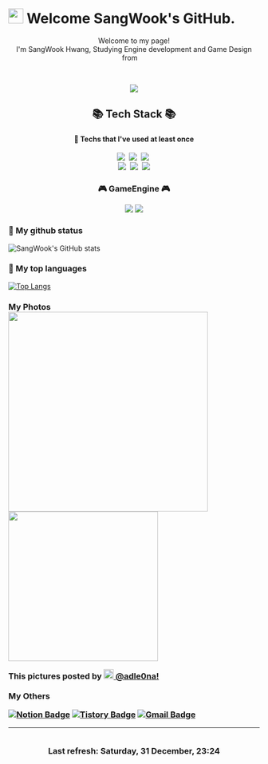 <h1><img src="https://emojis.slackmojis.com/emojis/images/1531849430/4246/blob-sunglasses.gif?1531849430" width="30"/> Welcome SangWook's GitHub.</h1>

<p align="center">Welcome to my page! </br> I'm SangWook Hwang, Studying Engine development and Game Design from <img src="https://user-images.githubusercontent.com/44155920/172546148-44b53d54-8eaf-41d0-a03c-6e5368aa6afd.png" width="13"/> 
</h1>
<p align="center">
<br>
<p align="center"><img src="https://hits.seeyoufarm.com/api/count/incr/badge.svg?url=https://github.com/adle0na&icon=&icon_color=%23E7E7E7&title=hits&edge_flat=true"/>
</p>

## <p align="center"> 📚 Tech Stack 📚
#### <p align="center"> 👋 Techs that I've used at least once

<p align="center">
<img src="https://img.shields.io/badge/-JavaScript-F7DF1E?style=plastic&logo=JavaScript&logoColor=white"/>&nbsp;
<img src="https://img.shields.io/badge/-HTML-E34F26?style=plastic&logo=HTML5&logoColor=white"/>&nbsp;
<img src="https://img.shields.io/badge/-JAVA-007396?style=plastic&logo=JAVA&logoColor=white"/>&nbsp;
<br>
<img src="https://img.shields.io/badge/-CSS-1572B6?style=plastic&logo=CSS3&logoColor=white"/>&nbsp;
<img src="https://img.shields.io/badge/-C++-7952B3?style=plastic&logo=c%2B%2B&logoColor=white"/>&nbsp;
<img src="https://img.shields.io/badge/c%23-%23239120.svg?style=plastic&logo=c-sharp&logoColor=white"/>
<br>
<h3 align="center"><b>🎮 GameEngine 🎮</b></h3>
<p align="center">
<img src="https://img.shields.io/badge/unity-%23000000.svg?style=plastic&logo=unity&logoColor=white"/>
<img src="https://img.shields.io/badge/unreal-%23313131.svg?style=plastic&logo=unrealengine&logoColor=white"/>

</p>

### 🌱 My github status<br>
![SangWook's GitHub stats](https://github-readme-stats.vercel.app/api?username=adle0na&show_icons=true&theme=shades-of-purple)
### 🌱 My top languages<br>
[![Top Langs](https://github-readme-stats.vercel.app/api/top-langs/?username=adle0na&hide=ShaderLab&langs_count=8)](https://github.com/anuraghazra/github-readme-stats)

<h3>My Photos
<br>
<img width="400" src="https://i.imgur.com/1sVv1uT.jpg" />
<img width="300" src="https://imgur.com/UUeyfcl.jpg" /></p>
<p>This pictures posted by <a href="https://www.instagram.com/adle0na/" target="_blank"><img src="https://upload.wikimedia.org/wikipedia/commons/thumb/e/e7/Instagram_logo_2016.svg/1024px-Instagram_logo_2016.svg.png" width="20"/> @adle0na!</a><br/>

<br>
My Others
	
	
[![Notion Badge](https://img.shields.io/badge/-Notion-92a8d1?logo=notion&logoColor=white&link=https://www.notion.so/Bio-105b3e3de6de49f0babd3c9e4f3e3c75)](https://www.notion.so/7b501489bcdc4b1db6ab4daec4748f15)</b>
[![Tistory Badge](https://img.shields.io/badge/Tech%20Blog-555263?style=flat&logoColor=white)](https://adle0na.tistory.com/)</b>
[![Gmail Badge](https://img.shields.io/badge/Gmail-D14836?style=flat&logo=Gmail&logoColor=white)](mailto:tkddnr9546@gmail.com)</p>
	
</p>

------------
<p align="center"></br>Last refresh: Saturday, 31 December, 23:24 <br />
